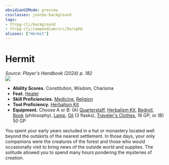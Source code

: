 ```yaml
---
obsidianUIMode: preview
cssclasses: json5e-background
tags:
- ttrpg-cli/background
- ttrpg-cli/compendium/src/5e/xphb
aliases: ["Hermit"]
---
```

# Hermit
*Source: Player's Handbook (2024) p. 182*  
![](2-Mechanics/CLI/backgrounds/img/hermit.webp#right)

- **Ability Scores.** Constitution, Wisdom, Charisma  
- **Feat.** [Healer](2-Mechanics/CLI/feats/healer-xphb.md)  
- **Skill Proficiencies.** [Medicine](2-Mechanics/CLI/rules/skills.md#Medicine), [Religion](2-Mechanics/CLI/rules/skills.md#Religion)  
- **Tool Proficiency.** [Herbalism Kit](2-Mechanics/CLI/items/herbalism-kit-xphb.md)  
- **Equipment.** Choose A or B: (A) [Quarterstaff](2-Mechanics/CLI/items/quarterstaff-xphb.md), [Herbalism Kit](2-Mechanics/CLI/items/herbalism-kit-xphb.md), [Bedroll](2-Mechanics/CLI/items/bedroll-xphb.md), [Book](2-Mechanics/CLI/items/book-xphb.md) (philosophy), [Lamp](2-Mechanics/CLI/items/lamp-xphb.md), [Oil](2-Mechanics/CLI/items/oil-xphb.md) (3 flasks), [Traveler's Clothes](2-Mechanics/CLI/items/travelers-clothes-xphb.md), 16 GP; or (B) 50 GP  

You spent your early years secluded in a hut or monastery located well beyond the outskirts of the nearest settlement. In those days, your only companions were the creatures of the forest and those who would occasionally visit to bring news of the outside world and supplies. The solitude allowed you to spend many hours pondering the mysteries of creation.